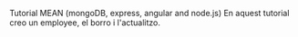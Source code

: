 Tutorial MEAN (mongoDB, express, angular and node.js)
En aquest tutorial creo un employee, el borro i l'actualitzo. 